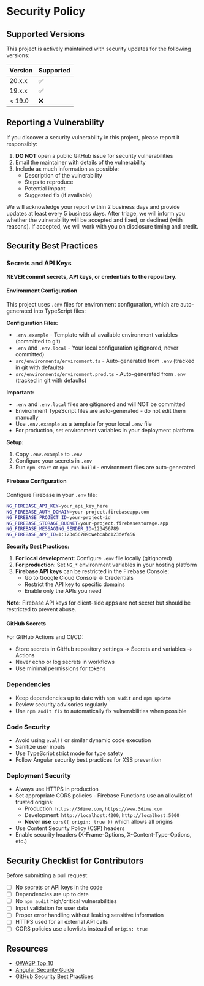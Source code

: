 # Security Policy

## Supported Versions

This project is actively maintained with security updates for the following versions:

| Version    | Supported          |
| ---------- | ------------------ |
| 20.x.x     | :white_check_mark: |
| 19.x.x     | :white_check_mark: |
| < 19.0     | :x:                |

## Reporting a Vulnerability

If you discover a security vulnerability in this project, please report it responsibly:

1. **DO NOT** open a public GitHub issue for security vulnerabilities
2. Email the maintainer with details of the vulnerability
3. Include as much information as possible:
   - Description of the vulnerability
   - Steps to reproduce
   - Potential impact
   - Suggested fix (if available)

We will acknowledge your report within 2 business days and provide updates at least every 5 business days. After triage, we will inform you whether the vulnerability will be accepted and fixed, or declined (with reasons). If accepted, we will work with you on disclosure timing and credit.

## Security Best Practices

### Secrets and API Keys

**NEVER commit secrets, API keys, or credentials to the repository.**

#### Environment Configuration

This project uses `.env` files for environment configuration, which are auto-generated into TypeScript files:

**Configuration Files:**
- `.env.example` - Template with all available environment variables (committed to git)
- `.env` and `.env.local` - Your local configuration (gitignored, never committed)
- `src/environments/environment.ts` - Auto-generated from `.env` (tracked in git with defaults)
- `src/environments/environment.prod.ts` - Auto-generated from `.env` (tracked in git with defaults)

**Important:**
- `.env` and `.env.local` files are gitignored and will NOT be committed
- Environment TypeScript files are auto-generated - do not edit them manually
- Use `.env.example` as a template for your local `.env` file
- For production, set environment variables in your deployment platform

**Setup:**
1. Copy `.env.example` to `.env`
2. Configure your secrets in `.env`
3. Run `npm start` or `npm run build` - environment files are auto-generated

#### Firebase Configuration

Configure Firebase in your `.env` file:

```bash
NG_FIREBASE_API_KEY=your_api_key_here
NG_FIREBASE_AUTH_DOMAIN=your-project.firebaseapp.com
NG_FIREBASE_PROJECT_ID=your-project-id
NG_FIREBASE_STORAGE_BUCKET=your-project.firebasestorage.app
NG_FIREBASE_MESSAGING_SENDER_ID=123456789
NG_FIREBASE_APP_ID=1:123456789:web:abc123def456
```

**Security Best Practices:**
1. **For local development**: Configure `.env` file locally (gitignored)
2. **For production**: Set `NG_*` environment variables in your hosting platform
3. **Firebase API keys** can be restricted in the Firebase Console:
   - Go to Google Cloud Console → Credentials
   - Restrict the API key to specific domains
   - Enable only the APIs you need

**Note:** Firebase API keys for client-side apps are not secret but should be restricted to prevent abuse.

#### GitHub Secrets

For GitHub Actions and CI/CD:
- Store secrets in GitHub repository settings → Secrets and variables → Actions
- Never echo or log secrets in workflows
- Use minimal permissions for tokens

### Dependencies

- Keep dependencies up to date with `npm audit` and `npm update`
- Review security advisories regularly
- Use `npm audit fix` to automatically fix vulnerabilities when possible

### Code Security

- Avoid using `eval()` or similar dynamic code execution
- Sanitize user inputs
- Use TypeScript strict mode for type safety
- Follow Angular security best practices for XSS prevention

### Deployment Security

- Always use HTTPS in production
- Set appropriate CORS policies - Firebase Functions use an allowlist of trusted origins:
  - Production: `https://3dime.com`, `https://www.3dime.com`
  - Development: `http://localhost:4200`, `http://localhost:5000`
  - **Never use** `cors({ origin: true })` which allows all origins
- Use Content Security Policy (CSP) headers
- Enable security headers (X-Frame-Options, X-Content-Type-Options, etc.)

## Security Checklist for Contributors

Before submitting a pull request:

- [ ] No secrets or API keys in the code
- [ ] Dependencies are up to date
- [ ] No `npm audit` high/critical vulnerabilities
- [ ] Input validation for user data
- [ ] Proper error handling without leaking sensitive information
- [ ] HTTPS used for all external API calls
- [ ] CORS policies use allowlists instead of `origin: true`

## Resources

- [OWASP Top 10](https://owasp.org/www-project-top-ten/)
- [Angular Security Guide](https://angular.io/guide/security)
- [GitHub Security Best Practices](https://docs.github.com/en/code-security)

